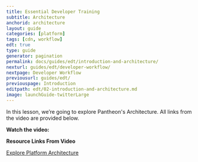 ```yaml
---
title: Essential Developer Training
subtitle: Architecture
anchorid: architecture
layout: guide
categories: [platform]
tags: [cdn, workflow]
edt: true
type: guide
generator: pagination
permalink: docs/guides/edt/introduction-and-architecture/
nexturl: guides/edt/developer-workflow/
nextpage: Developer Workflow
previousurl: guides/edt/
previouspage: Introduction
editpath: edt/02-introduction-and-architecture.md
image: launchGuide-twitterLarge
---
```


In this lesson, we’re going to explore Pantheon's Architecture.
All links from the video are provided below.

**Watch the video:**

<Youtube src="IQ837g3DLA0" title="Essential Developer Training - Architecture" />

**Resource Links From Video**

[Explore Platform Architecture](https://pantheon.io/docs/platform/)
